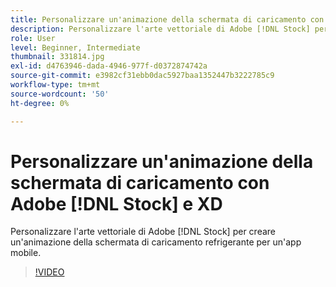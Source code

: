 ```yaml
---
title: Personalizzare un'animazione della schermata di caricamento con Adobe [!DNL Stock] e XD
description: Personalizzare l'arte vettoriale di Adobe [!DNL Stock] per creare un'animazione della schermata di caricamento refrigerante per un'app mobile
role: User
level: Beginner, Intermediate
thumbnail: 331814.jpg
exl-id: d4763946-dada-4946-977f-d0372874742a
source-git-commit: e3982cf31ebb0dac5927baa1352447b3222785c9
workflow-type: tm+mt
source-wordcount: '50'
ht-degree: 0%

---
```


# Personalizzare un&#39;animazione della schermata di caricamento con Adobe [!DNL Stock] e XD

Personalizzare l&#39;arte vettoriale di Adobe [!DNL Stock] per creare un&#39;animazione della schermata di caricamento refrigerante per un&#39;app mobile.

>[!VIDEO](https://video.tv.adobe.com/v/331814?hidetitle=true)
